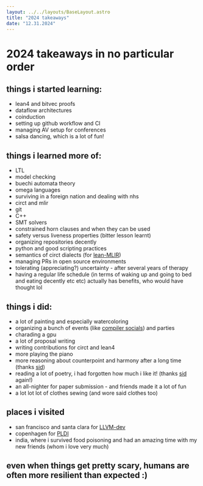 ```yaml
---
layout: ../../layouts/BaseLayout.astro
title: "2024 takeaways"
date: "12.31.2024"
---
```

# 2024 takeaways in no particular order

## things i started learning: 
- lean4 and bitvec proofs
- dataflow architectures 
- coinduction
- setting up github workflow and CI
- managing AV setup for conferences 
- salsa dancing, which is a lot of fun!

## things i learned more of: 
- LTL
- model checking
- buechi automata theory
- omega languages 
- surviving in a foreign nation and dealing with nhs
- circt and mlir
- git
- C++
- SMT solvers
- constrained horn clauses and when they can be used
- safety versus liveness properties (bitter lesson learnt)
- organizing repositories decently
- python and good scripting practices
- semantics of circt dialects (for [lean-MLIR](https://github.com/opencompl/lean-mlir/))
- managing PRs in open source environments
- tolerating (appreciating?) uncertainty - after several years of therapy
- having a regular life schedule (in terms of waking up and going to bed and eating decently etc etc) actually has benefits, who would have thought lol

## things i did: 
- a lot of painting and especially watercoloring
- organizing a bunch of events (like [compiler socials](https://grosser.science/#events)) and parties
- charading a gpu
- a lot of proposal writing
- writing contributions for circt and lean4
- more playing the piano
- more reasoning about counterpoint and harmony after a long time (thanks [sid](https://pixel-druid.com/))
- reading a lot of poetry, i had forgotten how much i like it! (thanks [sid](https://pixel-druid.com/) again!)
- an all-nighter for paper submission - and friends made it a lot of fun
- a lot lot lot of clothes sewing (and wore said clothes too)

## places i visited
- san francisco and santa clara for [LLVM-dev](https://llvm.swoogo.com/2024devmtg)
- copenhagen for [PLDI](https://pldi24.sigplan.org/)
- india, where i survived food poisoning and had an amazing time with my new friends (whom i love very much)

## even when things get pretty scary, humans are often more resilient than expected :)
